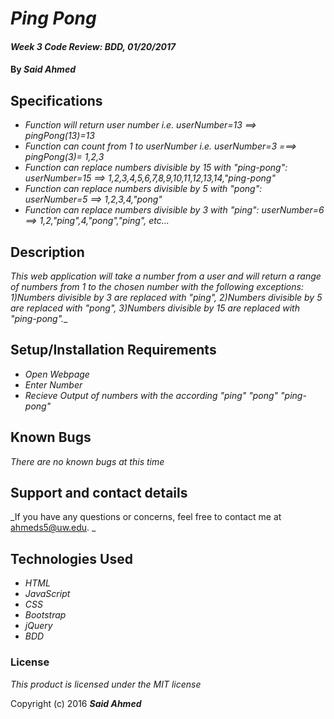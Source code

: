 # _Ping Pong_

#### _Week 3 Code Review: BDD, 01/20/2017_

#### By _**Said Ahmed**_


## Specifications
* _Function will return user number i.e. userNumber=13 ==> pingPong(13)=13_
* _Function can count from 1 to userNumber i.e. userNumber=3 ===> pingPong(3)= 1,2,3_
* _Function can replace numbers divisible by 15 with "ping-pong": userNumber=15 ==> 1,2,3,4,5,6,7,8,9,10,11,12,13,14,"ping-pong"_
* _Function can replace numbers divisible by 5 with "pong": userNumber=5 ==> 1,2,3,4,"pong"_
* _Function can replace numbers divisible by 3 with "ping": userNumber=6 ==> 1,2,"ping",4,"pong","ping", etc..._


## Description

_This web application will take a number from a user and will return a range of numbers from 1 to the chosen number with the following exceptions: 1)Numbers divisible by 3 are replaced with "ping", 2)Numbers divisible by 5 are replaced with "pong", 3)Numbers divisible by 15 are replaced with "ping-pong".__

## Setup/Installation Requirements

* _Open Webpage_
* _Enter Number_
* _Recieve Output of numbers with the according "ping" "pong" "ping-pong"_

## Known Bugs

_There are no known bugs at this time_

## Support and contact details

_If you have any questions or concerns, feel free to contact me at ahmeds5@uw.edu. _

## Technologies Used

* _HTML_
* _JavaScript_
* _CSS_
* _Bootstrap_
* _jQuery_
* _BDD_

### License

*This product is licensed under the MIT license*

Copyright (c) 2016 **_Said Ahmed_**
